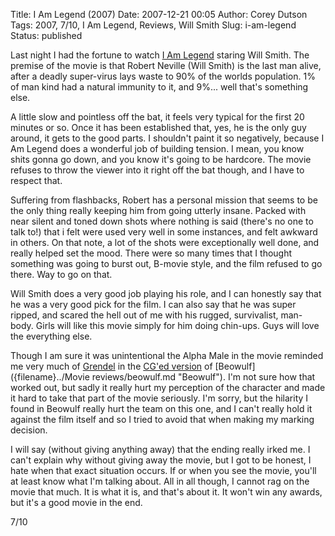 Title: I Am Legend (2007)
Date: 2007-12-21 00:05
Author: Corey Dutson
Tags: 2007, 7/10, I Am Legend, Reviews, Will Smith
Slug: i-am-legend
Status: published

Last night I had the fortune to watch [I Am
Legend](http://www.imdb.com/title/tt0480249/ "I Am Legend") staring Will
Smith. The premise of the movie is that Robert Neville (Will Smith) is
the last man alive, after a deadly super-virus lays waste to 90% of the
worlds population. 1% of man kind had a natural immunity to it, and
9%... well that's something else.

A little slow and pointless off the bat, it feels very typical for the
first 20 minutes or so. Once it has been established that, yes, he is
the only guy around, it gets to the good parts. I shouldn't paint it so
negatively, because I Am Legend does a wonderful job of building
tension. I mean, you know shits gonna go down, and you know it's going
to be hardcore. The movie refuses to throw the viewer into it right off
the bat though, and I have to respect that.

Suffering from flashbacks, Robert has a personal mission that seems to
be the only thing really keeping him from going utterly insane. Packed
with near silent and toned down shots where nothing is said (there's no
one to talk to!) that i felt were used very well in some instances, and
felt awkward in others. On that note, a lot of the shots were
exceptionally well done, and really helped set the mood. There were so
many times that I thought something was going to burst out, B-movie
style, and the film refused to go there. Way to go on that.

Will Smith does a very good job playing his role, and I can honestly say
that he was a very good pick for the film. I can also say that he was
super ripped, and scared the hell out of me with his rugged,
survivalist, man-body. Girls will like this movie simply for him doing
chin-ups. Guys will love the everything else.

Though I am sure it was unintentional the Alpha Male in the movie
reminded me very much of
[Grendel](http://en.wikipedia.org/wiki/Grendel "Grendel") in the [CG'ed
version](http://www.beowulfmovie.com/ "Beowulf") of
[Beowulf]({filename}../Movie reviews/beowulf.md "Beowulf"). I'm not sure how that worked
out, but sadly it really hurt my perception of the character and made it
hard to take that part of the movie seriously. I'm sorry, but the
hilarity I found in Beowulf really hurt the team on this one, and I
can't really hold it against the film itself and so I tried to avoid
that when making my marking decision.

I will say (without giving anything away) that the ending really irked
me. I can't explain why without giving away the movie, but I got to be
honest, I hate when that exact situation occurs. If or when you see the
movie, you'll at least know what I'm talking about. All in all though, I
cannot rag on the movie that much. It is what it is, and that's about
it. It won't win any awards, but it's a good movie in the end.

7/10
